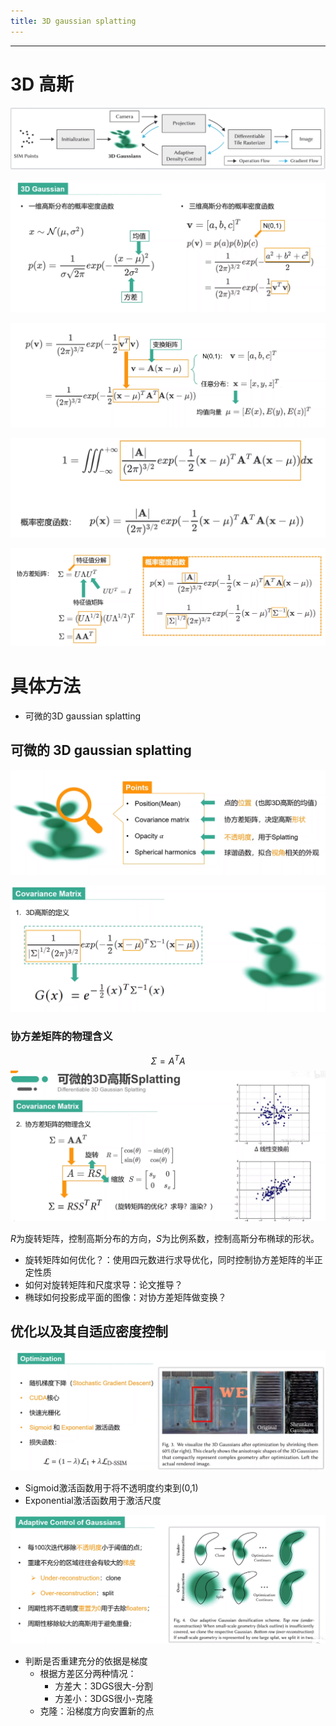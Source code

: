 ```yaml
---
title: 3D gaussian splatting
---
```


-----
# 3D 高斯

![enter description here](./images/1706059741442.png)

![enter description here](./images/1706065827816.png)


![enter description here](./images/1706065959207.png)

![enter description here](./images/1706067055903.png)

![enter description here](./images/1706067269543.png)
# 具体方法
- 可微的3D gaussian splatting

## 可微的 3D gaussian splatting


![enter description here](./images/1706092433415.png)



![enter description here](./images/1706092536792.png)

### 协方差矩阵的物理含义
$$\Sigma = A^TA$$
![enter description here](./images/1706092730833.png)

$R$为旋转矩阵，控制高斯分布的方向，$S$为比例系数，控制高斯分布椭球的形状。

- 旋转矩阵如何优化？：使用四元数进行求导优化，同时控制协方差矩阵的半正定性质
- 如何对旋转矩阵和尺度求导：论文推导？
- 椭球如何投影成平面的图像：对协方差矩阵做变换？

## 优化以及其自适应密度控制

![enter description here](./images/1706093481825.png)

- Sigmoid激活函数用于将不透明度约束到(0,1)
- Exponential激活函数用于激活尺度

![enter description here](./images/1706093600508.png)

- 判断是否重建充分的依据是梯度
	- 根据方差区分两种情况：
		- 方差大：3DGS很大-分割
		- 方差小：3DGS很小-克隆
	- 克隆：沿梯度方向安置新的点